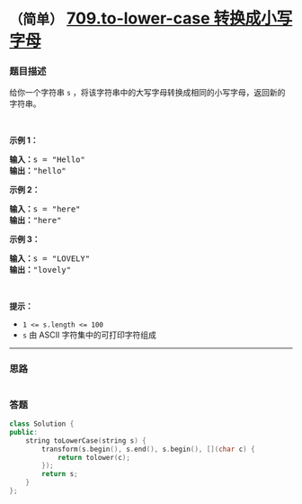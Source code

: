 # `（简单）` [709.to-lower-case 转换成小写字母](https://leetcode-cn.com/problems/to-lower-case/)

### 题目描述
<div class="notranslate"><p>给你一个字符串 <code>s</code> ，将该字符串中的大写字母转换成相同的小写字母，返回新的字符串。</p>

<p>&nbsp;</p>

<p><strong>示例 1：</strong></p>

<pre><strong>输入：</strong>s = "Hello"
<strong>输出：</strong>"hello"
</pre>

<p><strong>示例 2：</strong></p>

<pre><strong>输入：</strong>s = "here"
<strong>输出：</strong>"here"
</pre>

<p><strong>示例 3：</strong></p>

<pre><strong>输入：</strong>s = "LOVELY"
<strong>输出：</strong>"lovely"
</pre>

<p>&nbsp;</p>

<p><strong>提示：</strong></p>

<ul>
	<li><code>1 &lt;= s.length &lt;= 100</code></li>
	<li><code>s</code> 由 ASCII 字符集中的可打印字符组成</li>
</ul>
</div>

---
### 思路
```
```



### 答题
``` C++
class Solution {
public:
    string toLowerCase(string s) {
        transform(s.begin(), s.end(), s.begin(), [](char c) {
            return tolower(c);
        });
        return s;
    }
};
```




